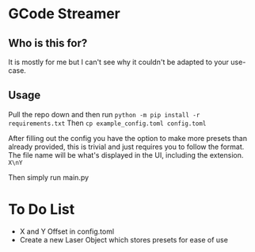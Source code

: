 # GCode Streamer

## Who is this for?
It is mostly for me but I can't see why it couldn't be adapted to your use-case. 
## Usage
Pull the repo down and then run
`python -m pip install -r requirements.txt`
Then
`cp example_config.toml config.toml`

After filling out the config you have the option to make more presets than already provided, this is trivial and just requires you to follow the format. The file name will be what's displayed in the UI, including the extension.
`
X\nY
`

Then simply run main.py

# To Do List

- X and Y Offset in config.toml
- Create a new Laser Object which stores presets for ease of use